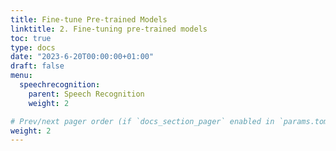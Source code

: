 ```yaml
---
title: Fine-tune Pre-trained Models
linktitle: 2. Fine-tuning pre-trained models
toc: true
type: docs
date: "2023-6-20T00:00:00+01:00"
draft: false
menu:
  speechrecognition:
    parent: Speech Recognition
    weight: 2

# Prev/next pager order (if `docs_section_pager` enabled in `params.toml`)
weight: 2
---
```


